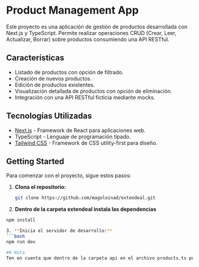 # Product Management App

Este proyecto es una aplicación de gestión de productos desarrollada con Next.js y TypeScript. Permite realizar operaciones CRUD (Crear, Leer, Actualizar, Borrar) sobre productos consumiendo una API RESTful.

## Características
- Listado de productos con opción de filtrado.
- Creación de nuevos productos.
- Edición de productos existentes.
- Visualización detallada de productos con opción de eliminación.
- Integración con una API RESTful ficticia mediante mocks.

## Tecnologías Utilizadas
- [Next.js](https://nextjs.org/) - Framework de React para aplicaciones web.
- TypeScript - Lenguaje de programación tipado.
- [Tailwind CSS](https://tailwindcss.com/) - Framework de CSS utility-first para diseño.

## Getting Started

Para comenzar con el proyecto, sigue estos pasos:

1. **Clona el repositorio:**

   ```bash
   git clone https://github.com/magoleinad/extendeal.git

2. **Dentro de la carpeta extendeal instala las dependencias**
  ```bash
  npm install
  
3. **Inicia el servidor de desarrollo:**
  ```bash
 npm run dev

## Nota
Ten en cuenta que dentro de la carpeta api en el archivo products.ts puedes agregar productos para el servidor de prueba, por default vienen agregados unos 30.